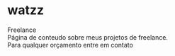 # watzz
Freelance  
Página de conteudo sobre meus projetos de freelance.  
Para qualquer orçamento entre em contato
